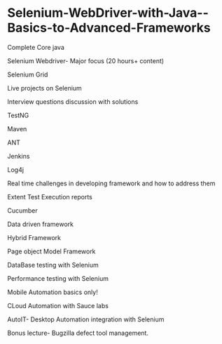 # Selenium-WebDriver-with-Java--Basics-to-Advanced-Frameworks

Complete Core java

Selenium Webdriver- Major focus (20 hours+ content)

Selenium Grid

Live projects on Selenium 

Interview questions discussion with solutions

TestNG

Maven

ANT

Jenkins

Log4j

Real time challenges in developing framework and how to address them

Extent Test Execution reports

Cucumber

Data driven framework

Hybrid Framework

Page object Model Framework

DataBase testing with Selenium

Performance testing with Selenium

Mobile Automation basics only!

CLoud Automation with Sauce labs

AutoIT- Desktop Automation integration with Selenium

Bonus lecture- Bugzilla defect tool management.
